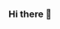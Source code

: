 ### Hi there 👋

<!--
**cle-rayan/cle-rayan** is a ✨ _special_ ✨ repository because its `README.md` (this file) appears on your GitHub profile.

Here are some ideas to get you started:

- 🔭 I’m currently working on ...
- 🌱 I’m currently learning ...
- 👯 I’m looking to collaborate on ...
- 🤔 I’m looking for help with ...fucking school
- 💬 Ask me about ...
- 📫 How to reach me: ...
- 😄 Pronouns: ...
- ⚡ Fun fact: ...
-->
